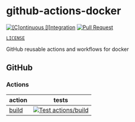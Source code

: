 # github-actions-docker

[![[C]ontinuous [I]ntegration](https://github.com/percebus/github-actions-docker/actions/workflows/always.yml/badge.svg)](https://github.com/percebus/github-actions-docker/actions/workflows/always.yml) [![Pull Request](https://github.com/percebus/github-actions-docker/actions/workflows/pull_request.yml/badge.svg?event=pull_request)](https://github.com/percebus/github-actions-docker/actions/workflows/pull_request.yml)

[`LICENSE`](./LICENSE)

GitHub reusable actions and workflows for docker

## GitHub

### Actions

| action                           | tests                                                                                                                                                                                                                       |
| -------------------------------- | --------------------------------------------------------------------------------------------------------------------------------------------------------------------------------------------------------------------------- |
| [build](./.github/actions/build) | [![Test actions/build](https://github.com/percebus/github-actions-docker/actions/workflows/test_actions__build.yml/badge.svg)](https://github.com/percebus/github-actions-docker/actions/workflows/test_actions__build.yml) |
